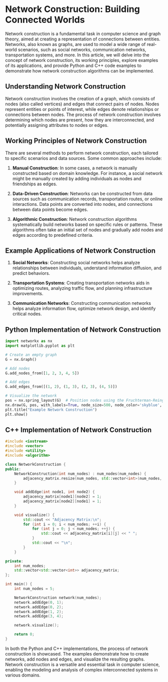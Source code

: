 # Network Construction: Building Connected Worlds

Network construction is a fundamental task in computer science and graph theory, aimed at creating a representation of connections between entities. Networks, also known as graphs, are used to model a wide range of real-world scenarios, such as social networks, communication networks, transportation systems, and more. In this article, we will delve into the concept of network construction, its working principles, explore examples of its applications, and provide Python and C++ code examples to demonstrate how network construction algorithms can be implemented.

## Understanding Network Construction

Network construction involves the creation of a graph, which consists of nodes (also called vertices) and edges that connect pairs of nodes. Nodes represent entities or points of interest, while edges denote relationships or connections between nodes. The process of network construction involves determining which nodes are present, how they are interconnected, and potentially assigning attributes to nodes or edges.

## Working Principles of Network Construction

There are several methods to perform network construction, each tailored to specific scenarios and data sources. Some common approaches include:

1. **Manual Construction**: In some cases, a network is manually constructed based on domain knowledge. For instance, a social network might be manually created by adding individuals as nodes and friendships as edges.

2. **Data-Driven Construction**: Networks can be constructed from data sources such as communication records, transportation routes, or online interactions. Data points are converted into nodes, and connections between data points become edges.

3. **Algorithmic Construction**: Network construction algorithms systematically build networks based on specific rules or patterns. These algorithms often take an initial set of nodes and gradually add nodes and edges according to predefined criteria.

## Example Applications of Network Construction

1. **Social Networks**: Constructing social networks helps analyze relationships between individuals, understand information diffusion, and predict behaviors.

2. **Transportation Systems**: Creating transportation networks aids in optimizing routes, analyzing traffic flow, and planning infrastructure improvements.

3. **Communication Networks**: Constructing communication networks helps analyze information flow, optimize network design, and identify critical nodes.

## Python Implementation of Network Construction

```python
import networkx as nx
import matplotlib.pyplot as plt

# Create an empty graph
G = nx.Graph()

# Add nodes
G.add_nodes_from([1, 2, 3, 4, 5])

# Add edges
G.add_edges_from([(1, 2), (1, 3), (2, 3), (4, 5)])

# Visualize the network
pos = nx.spring_layout(G)  # Position nodes using the Fruchterman-Reingold force-directed algorithm
nx.draw(G, pos, with_labels=True, node_size=500, node_color='skyblue', font_size=10)
plt.title("Example Network Construction")
plt.show()
```

## C++ Implementation of Network Construction

```cpp
#include <iostream>
#include <vector>
#include <utility>
#include <algorithm>

class NetworkConstruction {
public:
    NetworkConstruction(int num_nodes) : num_nodes(num_nodes) {
        adjacency_matrix.resize(num_nodes, std::vector<int>(num_nodes, 0));
    }

    void addEdge(int node1, int node2) {
        adjacency_matrix[node1][node2] = 1;
        adjacency_matrix[node2][node1] = 1;
    }

    void visualize() {
        std::cout << "Adjacency Matrix:\n";
        for (int i = 0; i < num_nodes; ++i) {
            for (int j = 0; j < num_nodes; ++j) {
                std::cout << adjacency_matrix[i][j] << " ";
            }
            std::cout << "\n";
        }
    }

private:
    int num_nodes;
    std::vector<std::vector<int>> adjacency_matrix;
};

int main() {
    int num_nodes = 5;

    NetworkConstruction network(num_nodes);
    network.addEdge(0, 1);
    network.addEdge(0, 2);
    network.addEdge(1, 2);
    network.addEdge(3, 4);

    network.visualize();

    return 0;
}
```

In both the Python and C++ implementations, the process of network construction is showcased. The examples demonstrate how to create networks, add nodes and edges, and visualize the resulting graphs. Network construction is a versatile and essential task in computer science, enabling the modeling and analysis of complex interconnected systems in various domains.

